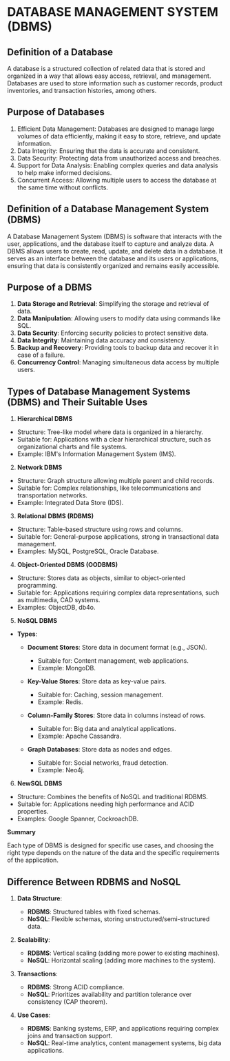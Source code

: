 # DATABASE MANAGEMENT SYSTEM (DBMS)

## Definition of a Database
A database is a structured collection of related data that is stored and organized in a way that allows easy access, retrieval, and management. Databases are used to store information such as customer records, product inventories, and transaction histories, among others.

## Purpose of Databases
1. Efficient Data Management: Databases are designed to manage large volumes of data efficiently, making it easy to store, retrieve, and update information.
2. Data Integrity: Ensuring that the data is accurate and consistent.
3. Data Security: Protecting data from unauthorized access and breaches.
4. Support for Data Analysis: Enabling complex queries and data analysis to help make informed decisions.
5. Concurrent Access: Allowing multiple users to access the database at the same time without conflicts.

## Definition of a Database Management System (DBMS)
A Database Management System (DBMS) is software that interacts with the user, applications, and the database itself to capture and analyze data. A DBMS allows users to create, read, update, and delete data in a database. It serves as an interface between the database and its users or applications, ensuring that data is consistently organized and remains easily accessible.

## Purpose of a DBMS
1. **Data Storage and Retrieval**: Simplifying the storage and retrieval of data.
2. **Data Manipulation**: Allowing users to modify data using commands like SQL.
3. **Data Security**: Enforcing security policies to protect sensitive data.
4. **Data Integrity**: Maintaining data accuracy and consistency.
5. **Backup and Recovery**: Providing tools to backup data and recover it in case of a failure.
6. **Concurrency Control**: Managing simultaneous data access by multiple users.

## Types of Database Management Systems (DBMS) and Their Suitable Uses
1. **Hierarchical DBMS**

- Structure: Tree-like model where data is organized in a hierarchy.
- Suitable for: Applications with a clear hierarchical structure, such as organizational charts and file systems.
- Example: IBM's Information Management System (IMS).

2. **Network DBMS**

- Structure: Graph structure allowing multiple parent and child records.
- Suitable for: Complex relationships, like telecommunications and transportation networks.
- Example: Integrated Data Store (IDS).

3. **Relational DBMS (RDBMS)**

- Structure: Table-based structure using rows and columns.
- Suitable for: General-purpose applications, strong in transactional data management.
- Examples: MySQL, PostgreSQL, Oracle Database.

4. **Object-Oriented DBMS (OODBMS)**

- Structure: Stores data as objects, similar to object-oriented programming.
- Suitable for: Applications requiring complex data representations, such as multimedia, CAD systems.
- Examples: ObjectDB, db4o.

5. **NoSQL DBMS**

- **Types**:
    - **Document Stores**: Store data in document format (e.g., JSON).
        - Suitable for: Content management, web applications.
        - Example: MongoDB.

    - **Key-Value Stores**: Store data as key-value pairs.
        - Suitable for: Caching, session management.
        - Example: Redis.

    - **Column-Family Stores**: Store data in columns instead of rows.
        - Suitable for: Big data and analytical applications.
        - Example: Apache Cassandra.

    - **Graph Databases**: Store data as nodes and edges.
        - Suitable for: Social networks, fraud detection.
        - Example: Neo4j.

6. **NewSQL DBMS**

- Structure: Combines the benefits of NoSQL and traditional RDBMS.
- Suitable for: Applications needing high performance and ACID properties.
- Examples: Google Spanner, CockroachDB.

**Summary**

Each type of DBMS is designed for specific use cases, and choosing the right type depends on the nature of the data and the specific requirements of the application.

## Difference Between RDBMS and NoSQL
1. **Data Structure**:

    - **RDBMS**: Structured tables with fixed schemas.
    - **NoSQL**: Flexible schemas, storing unstructured/semi-structured data.

2. **Scalability**:

    - **RDBMS**: Vertical scaling (adding more power to existing machines).
    - **NoSQL**: Horizontal scaling (adding more machines to the system).

3. **Transactions**:

    - **RDBMS**: Strong ACID compliance.
    - **NoSQL**: Prioritizes availability and partition tolerance over consistency (CAP theorem).

4. **Use Cases**:

    - **RDBMS**: Banking systems, ERP, and applications requiring complex joins and transaction support.
    - **NoSQL**: Real-time analytics, content management systems, big data applications.